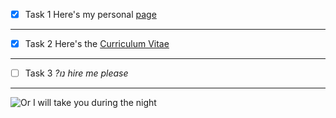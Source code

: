 - [x] Task 1 Here's my personal [page](https://leviemanuele.github.io/A-spiffy-personal-background.github.io/)
___
- [x] Task 2 Here's the [Curriculum Vitae](https://www.canva.com/design/DAF7XB49SF8/l0vbb9JH3NwzUsgtDRGStw/view)
___
- [ ] Task 3  _?נו‎_ *hire me please*
___
![Or I will take you during the night](https://images-wixmp-ed30a86b8c4ca887773594c2.wixmp.com/f/fc01e90f-14af-43cd-bf7e-c482f26f5463/dhwl7dj-48417c77-6bba-496f-9149-25d477e213e7.gif?token=eyJ0eXAiOiJKV1QiLCJhbGciOiJIUzI1NiJ9.eyJzdWIiOiJ1cm46YXBwOjdlMGQxODg5ODIyNjQzNzNhNWYwZDQxNWVhMGQyNmUwIiwiaXNzIjoidXJuOmFwcDo3ZTBkMTg4OTgyMjY0MzczYTVmMGQ0MTVlYTBkMjZlMCIsIm9iaiI6W1t7InBhdGgiOiJcL2ZcL2ZjMDFlOTBmLTE0YWYtNDNjZC1iZjdlLWM0ODJmMjZmNTQ2M1wvZGh3bDdkai00ODQxN2M3Ny02YmJhLTQ5NmYtOTE0OS0yNWQ0NzdlMjEzZTcuZ2lmIn1dXSwiYXVkIjpbInVybjpzZXJ2aWNlOmZpbGUuZG93bmxvYWQiXX0.TlI5X26zoZ1uHmngmDyGqrwH2yrZIrjjjcIIzj5dR0Q)
